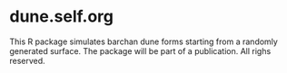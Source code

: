 dune.self.org
=============
This R package simulates barchan dune forms starting from a randomly generated surface. The package will be part of a publication. 
All righs reserved. 
